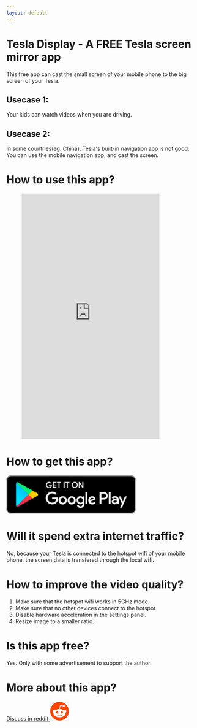 ```yaml
---
layout: default
---
```


# Tesla Display - A FREE Tesla screen mirror app

This free app can cast the small screen of your mobile phone to the big screen of your Tesla.

## Usecase 1:
Your kids can watch videos when you are driving.

## Usecase 2:
In some countries(eg. China), Tesla's built-in navigation app is not good. You can use the mobile navigation app, and cast the screen. 

# How to use this app?
<!-- blank line -->
<figure class="video_container">
  <iframe width="360" height="640" src="https://www.youtube.com/embed/ixLnKFQ4EfQ" frameborder="0" allowfullscreen="true"> </iframe>
</figure>
<!-- blank line -->

# How to get this app?

<a href ="https://play.google.com/store/apps/details?id=io.github.blackpill.tesladisplay"><img src="./google-play-badge.svg" height="100px"></a>

# Will it spend extra internet traffic?

No, because your Tesla is connected to the hotspot wifi of your mobile phone, the screen data is transfered through the local wifi. 

# How to improve the video quality?

1. Make sure that the hotspot wifi works in 5GHz mode.
2. Make sure that no other devices connect to the hotspot.
3. Disable hardware acceleration in the settings panel.
4. Resize image to a smaller ratio.

# Is this app free?

Yes. Only with some advertisement to support the author.

# More about this app?

<a href ="https://www.reddit.com/r/tesladisplay/" target="_blank">Discuss in reddit <img src="reddit.png" height=50px></a>